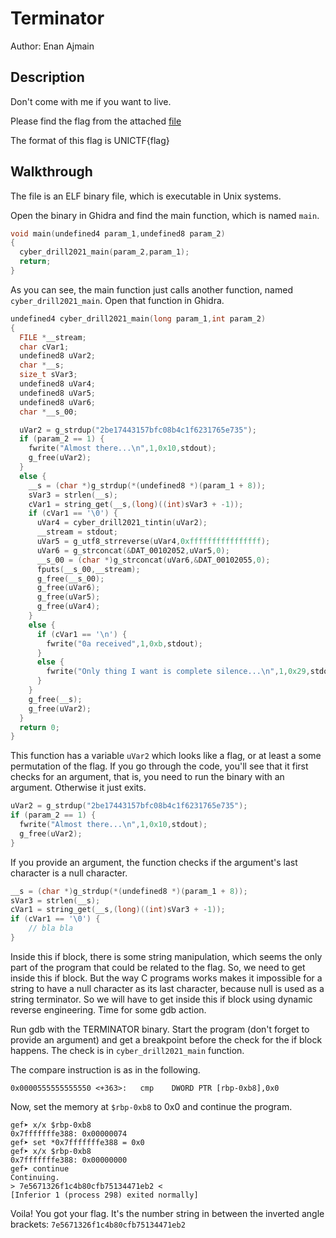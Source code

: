 # Terminator

Author: Enan Ajmain

## Description

Don't come with me if you want to live.

Please find the flag from the attached [file](../assets/ctf_files/TERMINATOR)

The format of this flag is UNICTF{flag}

## Walkthrough

The file is an ELF binary file, which is executable in Unix systems.

Open the binary in Ghidra and find the main function, which is named `main`.

```c
void main(undefined4 param_1,undefined8 param_2)
{
  cyber_drill2021_main(param_2,param_1);
  return;
}
```

As you can see, the main function just calls another function, named
`cyber_drill2021_main`. Open that function in Ghidra.

```c
undefined4 cyber_drill2021_main(long param_1,int param_2)
{
  FILE *__stream;
  char cVar1;
  undefined8 uVar2;
  char *__s;
  size_t sVar3;
  undefined8 uVar4;
  undefined8 uVar5;
  undefined8 uVar6;
  char *__s_00;

  uVar2 = g_strdup("2be17443157bfc08b4c1f6231765e735");
  if (param_2 == 1) {
    fwrite("Almost there...\n",1,0x10,stdout);
    g_free(uVar2);
  }
  else {
    __s = (char *)g_strdup(*(undefined8 *)(param_1 + 8));
    sVar3 = strlen(__s);
    cVar1 = string_get(__s,(long)((int)sVar3 + -1));
    if (cVar1 == '\0') {
      uVar4 = cyber_drill2021_tintin(uVar2);
      __stream = stdout;
      uVar5 = g_utf8_strreverse(uVar4,0xffffffffffffffff);
      uVar6 = g_strconcat(&DAT_00102052,uVar5,0);
      __s_00 = (char *)g_strconcat(uVar6,&DAT_00102055,0);
      fputs(__s_00,__stream);
      g_free(__s_00);
      g_free(uVar6);
      g_free(uVar5);
      g_free(uVar4);
    }
    else {
      if (cVar1 == '\n') {
        fwrite("0a received",1,0xb,stdout);
      }
      else {
        fwrite("Only thing I want is complete silence...\n",1,0x29,stdout);
      }
    }
    g_free(__s);
    g_free(uVar2);
  }
  return 0;
}
```

This function has a variable `uVar2` which looks like a flag, or at least a some
permutation of the flag. If you go through the code, you'll see that it first
checks for an argument, that is, you need to run the binary with an argument.
Otherwise it just exits.

```c
uVar2 = g_strdup("2be17443157bfc08b4c1f6231765e735");
if (param_2 == 1) {
  fwrite("Almost there...\n",1,0x10,stdout);
  g_free(uVar2);
}
```

If you provide an argument, the function checks if the argument's last character
is a null character.
```c
__s = (char *)g_strdup(*(undefined8 *)(param_1 + 8));
sVar3 = strlen(__s);
cVar1 = string_get(__s,(long)((int)sVar3 + -1));
if (cVar1 == '\0') {
    // bla bla
}
```

Inside this if block, there is some string manipulation, which seems the only
part of the program that could be related to the flag. So, we need to get inside
this if block. But the way C programs works makes it impossible for a string to
have a null character as its last character, because null is used as a
string terminator. So we will have to get inside this if block using dynamic
reverse engineering. Time for some gdb action.

Run gdb with the TERMINATOR binary. Start the program (don't forget to provide
an argument) and get a breakpoint before the check for the if block happens. The
check is in `cyber_drill2021_main` function.

The compare instruction is as in the following.

```gdb
0x0000555555555550 <+363>:   cmp    DWORD PTR [rbp-0xb8],0x0
```

Now, set the memory at `$rbp-0xb8` to 0x0 and continue the program.

```gdb
gef➤ x/x $rbp-0xb8
0x7fffffffe388: 0x00000074
gef➤ set *0x7fffffffe388 = 0x0
gef➤ x/x $rbp-0xb8
0x7fffffffe388: 0x00000000
gef➤ continue
Continuing.
> 7e5671326f1c4b80cfb75134471eb2 <
[Inferior 1 (process 298) exited normally]
```

Voila! You got your flag. It's the number string in between the inverted angle
brackets: `7e5671326f1c4b80cfb75134471eb2`
